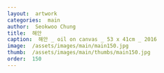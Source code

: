 ```yaml
---
layout:  artwork
categories:  main
author:  Seokwoo Chung
title:  해안
caption:  해안 _ oil on canvas _ 53 x 41cm _ 2016
image:  /assets/images/main/main150.jpg
thumb:  /assets/images/main/thumbs/main150.jpg
order:  150
---
```

